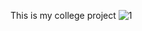 This is my college project
![1](https://user-images.githubusercontent.com/82226121/129931522-dc39f3e9-f5dc-4d5d-bb6a-2d32d68a2af8.png)

